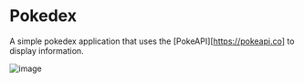 # Pokedex
A simple pokedex application that uses the [PokeAPI][https://pokeapi.co] to display information.

![image](https://github.com/Goulartt12/Pokedex/assets/147453845/66c33c87-e15c-4864-ba65-dbf48c67ce0e)
